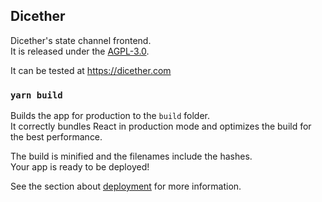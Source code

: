 ## Dicether

Dicether's state channel frontend.<br>
It is released under the [AGPL-3.0](https://www.gnu.org/licenses/agpl-3.0.en.html).

It can be tested at <https://dicether.com>

### `yarn build`

Builds the app for production to the `build` folder.<br />
It correctly bundles React in production mode and optimizes the build for the best performance.

The build is minified and the filenames include the hashes.<br />
Your app is ready to be deployed!

See the section about [deployment](https://facebook.github.io/create-react-app/docs/deployment) for more information.
